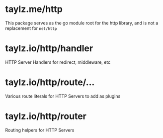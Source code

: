 # taylz.me/http

This package serves as the go module root for the http library, and is not a replacement for `net/http`

# taylz.io/http/handler

HTTP Server Handlers for redirect, middleware, etc

# taylz.io/http/route/...

Various route literals for HTTP Servers to add as plugins

# taylz.io/http/router

Routing helpers for HTTP Servers

